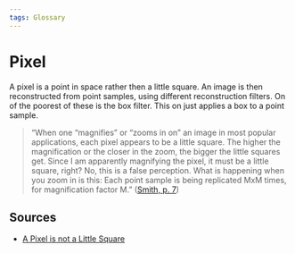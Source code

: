```yaml
---
tags: Glossary
---
```

# Pixel
A pixel is a point in space rather then a little square. An image is then reconstructed from point samples, using different reconstruction filters. On of the poorest of these is the box filter. This on just applies a box to a point sample.

> “When one “magnifies” or “zooms in on” an image in most popular applications, each pixel appears to be a little square. The higher the magnification or the closer in the zoom, the bigger the little squares get. Since I am apparently magnifying the pixel, it must be a little square, right? No, this is a false perception. What is happening when you zoom in is this: Each point sample is being replicated MxM times, for magnification factor M.” ([Smith, p. 7](zotero://select/library/items/Y4ECLXWZ))

## Sources
- [A Pixel is not a Little Square](literature/smithPixelNotLittle1995.md)